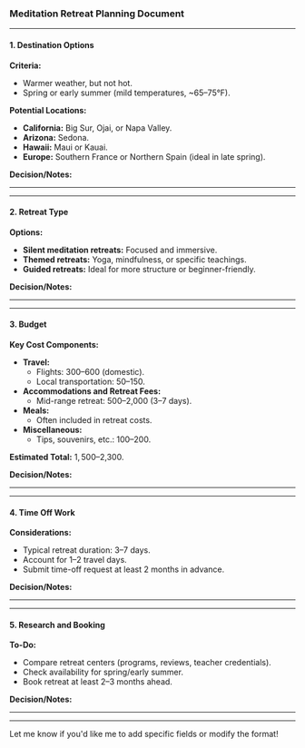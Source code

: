 ### Meditation Retreat Planning Document

---

#### **1. Destination Options**

**Criteria:**

- Warmer weather, but not hot.
- Spring or early summer (mild temperatures, ~65–75°F).

**Potential Locations:**

- **California:** Big Sur, Ojai, or Napa Valley.
- **Arizona:** Sedona.
- **Hawaii:** Maui or Kauai.
- **Europe:** Southern France or Northern Spain (ideal in late spring).

**Decision/Notes:**

---

---

#### **2. Retreat Type**

**Options:**

- **Silent meditation retreats:** Focused and immersive.
- **Themed retreats:** Yoga, mindfulness, or specific teachings.
- **Guided retreats:** Ideal for more structure or beginner-friendly.

**Decision/Notes:**

---

---

#### **3. Budget**

**Key Cost Components:**

- **Travel:**
    - Flights: $300–$600 (domestic).
    - Local transportation: $50–$150.
- **Accommodations and Retreat Fees:**
    - Mid-range retreat: $500–$2,000 (3–7 days).
- **Meals:**
    - Often included in retreat costs.
- **Miscellaneous:**
    - Tips, souvenirs, etc.: $100–$200.

**Estimated Total:** $1,500–$2,300.

**Decision/Notes:**

---

---

#### **4. Time Off Work**

**Considerations:**

- Typical retreat duration: 3–7 days.
- Account for 1–2 travel days.
- Submit time-off request at least 2 months in advance.

**Decision/Notes:**

---

---

#### **5. Research and Booking**

**To-Do:**

- Compare retreat centers (programs, reviews, teacher credentials).
- Check availability for spring/early summer.
- Book retreat at least 2–3 months ahead.

**Decision/Notes:**

---

---

Let me know if you'd like me to add specific fields or modify the format!